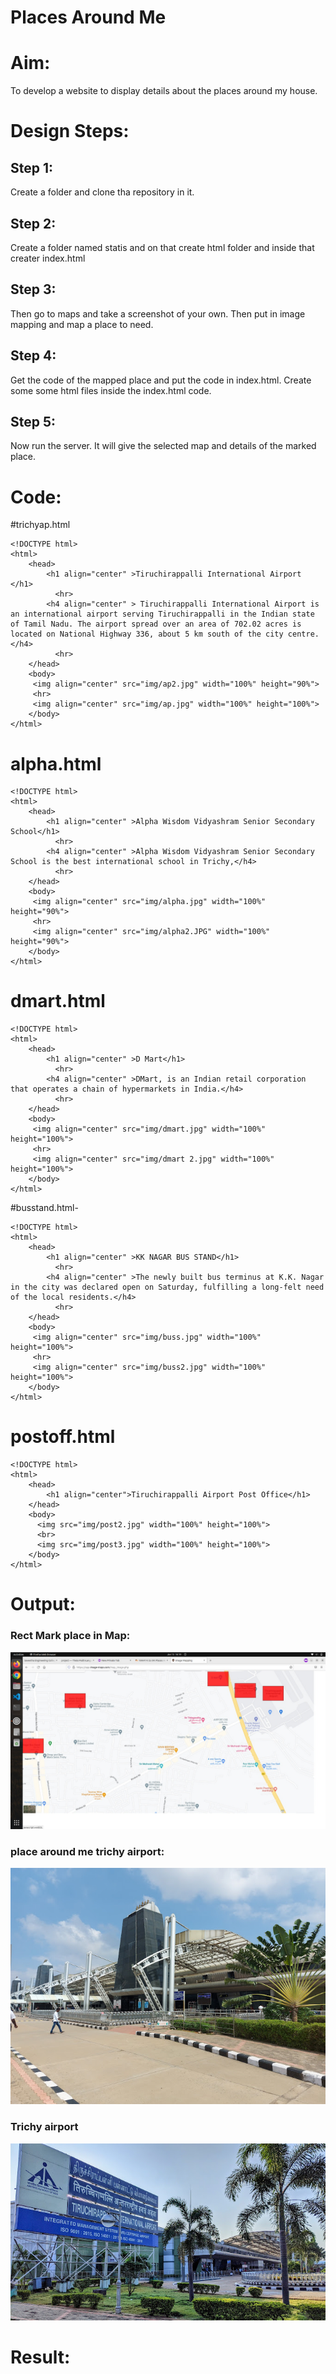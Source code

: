 # Places Around Me
# Aim:
To develop a website to display details about the places around my house.

# Design Steps:
## Step 1:
Create a folder and clone tha repository in it.
## Step 2:
Create a folder named statis and on that create html folder and inside that creater
index.html
## Step 3:
Then go to maps and take a screenshot of your own. Then put in image mapping
and map a place to need.
## Step 4:
Get the code of the mapped place and put the code in index.html. Create some some
html files inside the index.html code.
## Step 5:
Now run the server. It will give the selected map and details of the marked place.
# Code:
#trichyap.html
```
<!DOCTYPE html>
<html>
    <head>
        <h1 align="center" >Tiruchirappalli International Airport </h1>
          <hr>
        <h4 align="center" > Tiruchirappalli International Airport is an international airport serving Tiruchirappalli in the Indian state of Tamil Nadu. The airport spread over an area of 702.02 acres is located on National Highway 336, about 5 km south of the city centre.</h4>
          <hr>
    </head>
    <body>
     <img align="center" src="img/ap2.jpg" width="100%" height="90%">
     <hr>
     <img align="center" src="img/ap.jpg" width="100%" height="100%">   
    </body>
</html>
```
# alpha.html
```
<!DOCTYPE html>
<html>
    <head>
        <h1 align="center" >Alpha Wisdom Vidyashram Senior Secondary School</h1>
          <hr>
        <h4 align="center" >Alpha Wisdom Vidyashram Senior Secondary School is the best international school in Trichy,</h4>
          <hr>
    </head>
    <body>
     <img align="center" src="img/alpha.jpg" width="100%" height="90%">
     <hr>
     <img align="center" src="img/alpha2.JPG" width="100%" height="90%">   
    </body>
</html>
```
# dmart.html
```
<!DOCTYPE html>
<html>
    <head>
        <h1 align="center" >D Mart</h1>
          <hr>
        <h4 align="center" >DMart, is an Indian retail corporation that operates a chain of hypermarkets in India.</h4>
          <hr>
    </head>
    <body>
     <img align="center" src="img/dmart.jpg" width="100%" height="100%">
     <hr>
     <img align="center" src="img/dmart 2.jpg" width="100%" height="100%">   
    </body>
</html>
```
#busstand.html-
```
<!DOCTYPE html>
<html>
    <head>
        <h1 align="center" >KK NAGAR BUS STAND</h1>
          <hr>
        <h4 align="center" >The newly built bus terminus at K.K. Nagar in the city was declared open on Saturday, fulfilling a long-felt need of the local residents.</h4>
          <hr>
    </head>
    <body>
     <img align="center" src="img/buss.jpg" width="100%" height="100%">
     <hr>
     <img align="center" src="img/buss2.jpg" width="100%" height="100%">   
    </body>
</html>
```
# postoff.html
```
<!DOCTYPE html>
<html>
    <head>
        <h1 align="center">Tiruchirappalli Airport Post Office</h1>
    </head>
    <body>
      <img src="img/post2.jpg" width="100%" height="100%">
      <br>
      <img src="img/post3.jpg" width="100%" height="100%">
    </body>
</html>
```
# Output:
### Rect Mark place in Map:

![Rect Mark place in Map](./img/map.jpeg)

### place around me trichy airport:
![place around me trichy airport](./img/ap.jpg)

### Trichy airport
![Trichy airport](./img/ap2.jpg)


# Result:

